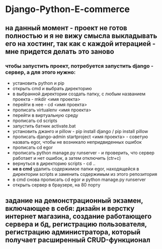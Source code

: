 # Django-Python-E-commerce
## **на данный момент - проект не готов полностью и я не вижу смысла выкладывать его на хостинг, так как с каждой итерацией - мне придется делать это заново**
### чтобы запустить проект, потребуется запустить django - сервер, а для этого нужно:
* установить python и pip
* открыть cmd и выбрать директорию
* в выбранной директории создать папку, с любым названием проекта - mkdir <имя проекта>
* перейти в нее - cd <имя проекта>
* прописать virtualenv <имя проекта>
* перейти в виртуальную среду
* прописать cd scripts
* запустить батник activate.bat
* установить джанго и pillow - pip install django / pip install pillow
* прописать django-admin startproject <имя проекта> - советую назвать egor, чтобы не возникало непридвиденных ошибок
* прописать cd egor
* прописать python manage.py runserver - и проверить, что сервер работает и нет ошибок, а затем отключить (ctr+c)
* вернуться в директорию scripts - cd ..
* **не в cmd** удалить содержимое папки egor, находящейся в директории scripts и заменить содержимым из этого репозитория
* в cmd снова прописать cd egor и python manage.py runserver
* открыть сервер в браузере, на 80 порту
## задание на демонстрационный экзамен, включающее в себя: дизайн и верстку интернет магазина, создание работающего сервера и бд, регистрацию пользователя, регистрацию администратора, который получает расширенный CRUD-функционал
